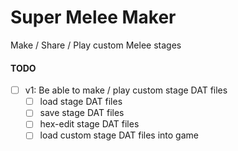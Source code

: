 # Super Melee Maker

Make / Share / Play custom Melee stages

#### TODO

- [ ] v1: Be able to make / play custom stage DAT files
  - [ ] load stage DAT files
  - [ ] save stage DAT files
  - [ ] hex-edit stage DAT files
  - [ ] load custom stage DAT files into game
